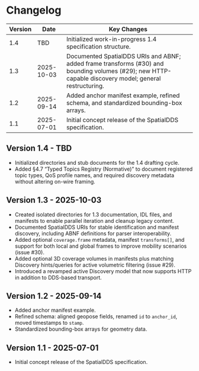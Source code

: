# Changelog

| Version | Date       | Key Changes |
|---------|------------|-------------|
| 1.4     | TBD        | Initialized work-in-progress 1.4 specification structure. |
| 1.3     | 2025-10-03 | Documented SpatialDDS URIs and ABNF; added frame transforms (#30) and bounding volumes (#29); new HTTP-capable discovery model; general restructuring. |
| 1.2     | 2025-09-14 | Added anchor manifest example, refined schema, and standardized bounding-box arrays. |
| 1.1     | 2025-07-01 | Initial concept release of the SpatialDDS specification. |

## Version 1.4 - TBD

- Initialized directories and stub documents for the 1.4 drafting cycle.
- Added §4.7 “Typed Topics Registry (Normative)” to document registered topic types, QoS profile names, and required discovery metadata without altering on-wire framing.

## Version 1.3 - 2025-10-03

- Created isolated directories for 1.3 documentation, IDL files, and manifests to enable parallel iteration and cleanup legacy content.
- Documented SpatialDDS URIs for stable identification and manifest discovery, including ABNF definitions for parser interoperability.
- Added optional `coverage.frame` metadata, manifest `transforms[]`, and support for both local and global frames to improve mobility scenarios (issue #30).
- Added optional 3D coverage volumes in manifests plus matching Discovery hints/queries for active volumetric filtering (issue #29).
- Introduced a revamped active Discovery model that now supports HTTP in addition to DDS-based transport.

## Version 1.2 - 2025-09-14

- Added anchor manifest example.
- Refined schema: aligned geopose fields, renamed `id` to `anchor_id`, moved timestamps to `stamp`.
- Standardized bounding-box arrays for geometry data.

## Version 1.1 - 2025-07-01

- Initial concept release of the SpatialDDS specification.
